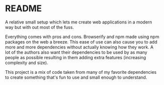# README

A relative small setup which lets me create web applications in a modern way
but with out most of the fuss.

Everything comes with pros and cons. Browserify and npm made using npm
packages on the web a breeze. This ease of use can also cause you to add more
and more dependencies without actually knowing how they work. A lot of the
authors also want their dependencies to be used by as many people as possible
resulting in them adding extra features (increasing complexity and size).

This project is a mix of code taken from many of my favorite dependencies to
create something that's fun to use and small enough to understand.
